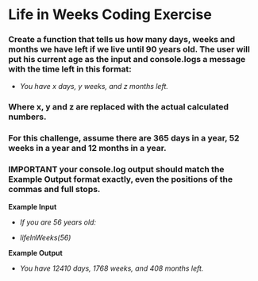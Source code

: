 # Life in Weeks Coding Exercise

### Create a function that tells us how many days, weeks and months we have left if we live until 90 years old. The user will put his current age as the input and console.logs a message with the time left in this format:

- *You have x days, y weeks, and z months left.*

### Where x, y and z are replaced with the actual calculated numbers.

### For this challenge, assume there are 365 days in a year, 52 weeks in a year and 12 months in a year.

### **IMPORTANT** your console.log output should match the Example Output format exactly, even the positions of the commas and full stops.

**Example Input**

- *If you are 56 years old:*

- *lifeInWeeks(56)*

**Example Output**

- *You have 12410 days, 1768 weeks, and 408 months left.*
